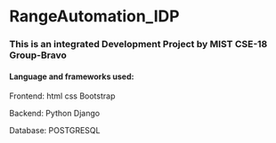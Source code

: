 # RangeAutomation_IDP
<h3>This is an integrated Development Project by MIST CSE-18 Group-Bravo</h3>
<h4>Language and frameworks used:</h4>
Frontend:
html
css
Bootstrap

Backend:
Python Django

Database:
POSTGRESQL
